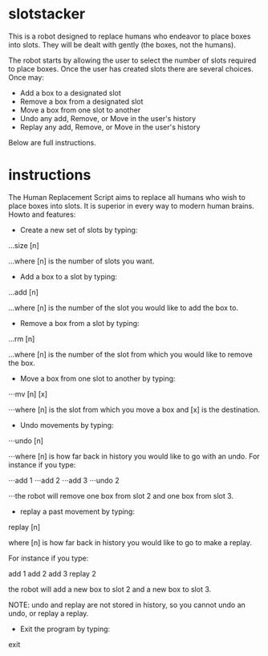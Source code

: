 # slotstacker
This is a robot designed to replace humans who endeavor to place boxes into slots. They will be dealt with gently (the boxes, not the humans).

The robot starts by allowing the user to select the number of slots required to place boxes. Once the user has created slots there are several choices. Once may:

* Add a box to a designated slot
* Remove a box from a designated slot
* Move a box from one slot to another
* Undo any add, Remove, or Move in the user's history
* Replay any add, Remove, or Move in the user's history

Below are full instructions.

# instructions
The Human Replacement Script aims to replace all humans who wish to place boxes into slots. It is superior in every way to modern human brains. Howto and features:

+ Create a new set of slots by typing:

...size [n]

...where [n] is the number of slots you want.

+ Add a box to a slot by typing:

...add [n]

...where [n] is the number of the slot you would like to add the box to.

+ Remove a box from a slot by typing:

...rm [n]

...where [n] is the number of the slot from which you would like to remove the box.

+ Move a box from one slot to another by typing:

⋅⋅⋅mv [n] [x]

⋅⋅⋅where [n] is the slot from which you move a box and [x] is the destination.

+ Undo movements by typing:

⋅⋅⋅undo [n]

⋅⋅⋅where [n] is how far back in history you would like to go with an undo. For instance if you type:

⋅⋅⋅add 1
⋅⋅⋅add 2
⋅⋅⋅add 3
⋅⋅⋅undo 2

⋅⋅⋅the robot will remove one box from slot 2 and one box from slot 3.

+ replay a past movement by typing:

replay [n]

where [n] is how far back in history you would like to go to make a replay. 

For instance if you type:

add 1
add 2
add 3
replay 2

the robot will add a new box to slot 2 and a new box to slot 3.

NOTE: undo and replay are not stored in history, so you cannot undo an undo, or replay a replay.

+ Exit the program by typing:

exit
